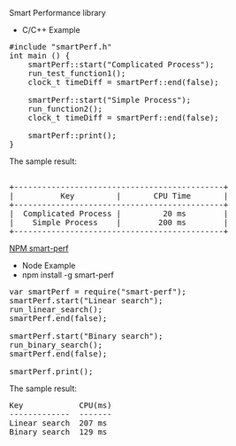 Smart Performance library

* C/C++ Example

<pre>
#include "smartPerf.h"
int main () {
    smartPerf::start("Complicated Process");
    run_test_function1();
    clock_t timeDiff = smartPerf::end(false);

    smartPerf::start("Simple Process");
    run_function2();
    clock_t timeDiff = smartPerf::end(false);
    
    smartPerf::print();
}
</pre>

The sample result: 

<pre> 
+---------------------------------------------+
|          Key         |       CPU Time       |
+---------------------------------------------+
|  Complicated Process |         20 ms        |
|    Simple Process    |        200 ms        |
+---------------------------------------------+
</pre>

<a href="https://www.npmjs.com/package/smart-perf" target="_blank">NPM smart-perf</a>

* Node Example
* npm install -g smart-perf

<pre>
var smartPerf = require("smart-perf");
smartPerf.start("Linear search");
run_linear_search();
smartPerf.end(false);

smartPerf.start("Binary search");
run_binary_search();
smartPerf.end(false);

smartPerf.print();
</pre>

The sample result:

<pre>
Key            CPU(ms)
-------------  -------
Linear search  207 ms
Binary search  129 ms
</pre>
